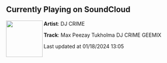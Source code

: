 ## Currently Playing on SoundCloud

[<img align="left" width="100" src="https://i1.sndcdn.com/artworks-eJWDgyuRYHxweWmI-ZpyFZw-t500x500.jpg">](https://soundcloud.com/djhungergames1/max-peezay-tukholma-dj-crime-geemix?in=saxurn/sets/cmittka-b)

**Artist**: DJ CRIME 

**Track**: Max Peezay Tukholma DJ CRIME GEEMIX

Last updated at 01/18/2024 13:05
